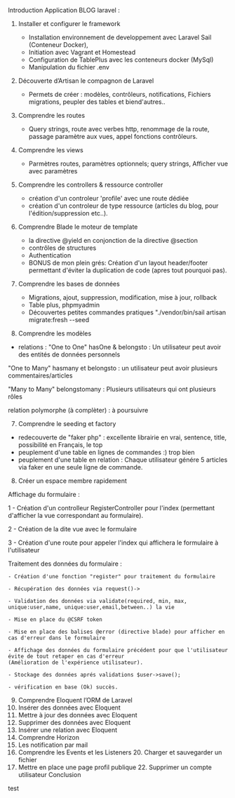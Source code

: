 Introduction Application BLOG laravel : 
1. Installer et configurer le framework
    - Installation environnement de developpement avec Laravel Sail  (Conteneur Docker),
    - Initiation avec Vagrant et Homestead
    - Configuration de TablePlus avec les conteneurs docker (MySql)
    - Manipulation du fichier .env

3. Découverte d’Artisan le compagnon de Laravel
    - Permets de créer :
    modèles, contrôleurs, notifications, Fichiers migrations, peupler des tables et biend'autres..

4. Comprendre les routes
    - Query strings, route avec verbes http, renommage de la route, passage paramètre aux vues, appel fonctions contrôleurs.

5. Comprendre les views
    - Parmètres routes, paramètres optionnels; query strings, Afficher vue avec paramètres

6. Comprendre les controllers & ressource controller
    - création d'un controleur 'profile' avec une route dédiée
    - création d'un controleur de type ressource (articles du blog, pour l'édition/suppression etc..).

7. Comprendre Blade le moteur de template
    - la directive @yield en conjonction de la directive @section
    - contrôles de structures
    - Authentication
    - BONUS de mon plein grés: Création d'un layout header/footer permettant d'éviter la duplication de code (apres tout pourquoi pas).

8. Comprendre les bases de données
    - Migrations, ajout, suppression, modification, mise à jour, rollback
    - Table plus, phpmyadmin
    - Découvertes petites commandes pratiques "./vendor/bin/sail artisan migrate:fresh --seed

9. Comprendre les modèles

- relations :
"One to One" hasOne & belongsto : Un utilisateur peut avoir des entités de données personnels

"One to Many" hasmany et belongsto : un utilisateur peut avoir plusieurs commentaires/articles

"Many to Many" belongstomany : Plusieurs utilisateurs qui ont plusieurs rôles

relation polymorphe (à complèter) : à poursuivre

7. Comprendre le seeding et factory

- redecouverte de "faker php" : excellente librairie en vrai, sentence, title, possibilité en Français, le top
- peuplement d'une table en lignes de commandes :) trop bien
- peuplement d'une table en relation : Chaque utilisateur génére 5 articles via faker en une seule ligne de commande.

8. Créer un espace membre rapidement

Affichage du formulaire : 

1 - Création d'un controlleur RegisterController pour l'index (permettant d'afficher la vue correspondant au formulaire).

2 - Création de la dite vue avec le formulaire

3 - Création d'une route pour appeler l'index qui affichera le formulaire à l'utilisateur

Traitement des données du formulaire : 

    - Création d'une fonction "register" pour traitement du formulaire

    - Récupération des données via request()->

    - Validation des données via validate(required, min, max, unique:user,name, unique:user,email,between..) la vie

    - Mise en place du @CSRF token

    - Mise en place des balises @error (directive blade) pour afficher en cas d'erreur dans le formulaire

    - Affichage des données du formulaire précédent pour que l'utilisateur évite de tout retaper en cas d'erreur
    (Amélioration de l'expérience utilisateur).

    - Stockage des données aprés validations $user->save();
    
    - vérification en base (Ok) succès.

9. Comprendre Eloquent l’ORM de Laravel
10. Insérer des données avec Eloquent
14. Mettre à jour des données avec Eloquent
15. Supprimer des données avec Eloquent
16. Insérer une relation avec Eloquent
17. Comprendre Horizon
18. Les notification par mail
19. Comprendre les Events et les Listeners 20. Charger et sauvegarder un fichier
21. Mettre en place une page profil publique 22. Supprimer un compte utilisateur Conclusion

test